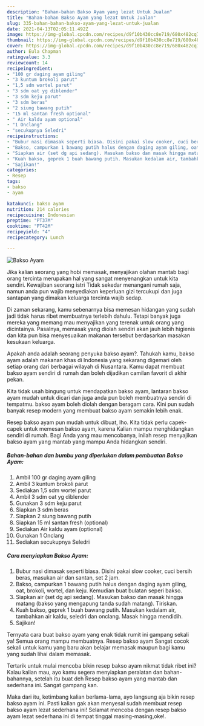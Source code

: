 ```yaml
---
description: "Bahan-bahan Bakso Ayam yang lezat Untuk Jualan"
title: "Bahan-bahan Bakso Ayam yang lezat Untuk Jualan"
slug: 335-bahan-bahan-bakso-ayam-yang-lezat-untuk-jualan
date: 2021-04-13T02:05:11.492Z
image: https://img-global.cpcdn.com/recipes/d9f10b430cc8e719/680x482cq70/bakso-ayam-foto-resep-utama.jpg
thumbnail: https://img-global.cpcdn.com/recipes/d9f10b430cc8e719/680x482cq70/bakso-ayam-foto-resep-utama.jpg
cover: https://img-global.cpcdn.com/recipes/d9f10b430cc8e719/680x482cq70/bakso-ayam-foto-resep-utama.jpg
author: Eula Chapman
ratingvalue: 3.3
reviewcount: 14
recipeingredient:
- "100 gr daging ayam giling"
- "3 kuntum brokoli parut"
- "1,5 sdm wortel parut"
- "3 sdm oat yg diblender"
- "3 sdm keju parut"
- "3 sdm beras"
- "2 siung bawang putih"
- "15 ml santan fresh optional"
- " Air kaldu ayam optional"
- "1 Onclang"
- "secukupnya Seledri"
recipeinstructions:
- "Bubur nasi dimasak seperti biasa. Disini pakai slow cooker, cuci bersih beras, masukan air dan santan, set 2 jam."
- "Bakso, campurkan 1 bawang putih halus dengan daging ayam giling, oat, brokoli, wortel, dan keju. Kemudian buat bulatan seperi bakso."
- "Siapkan air (set dg api sedang). Masukan bakso dan masak hingga matang (bakso yang mengapung tanda sudah matang). Tiriskan."
- "Kuah bakso, geprek 1 buah bawang putih. Masukan kedalam air, tambahkan air kaldu, seledri dan onclang. Masak hingga mendidih."
- "Sajikan!"
categories:
- Resep
tags:
- bakso
- ayam

katakunci: bakso ayam 
nutrition: 214 calories
recipecuisine: Indonesian
preptime: "PT37M"
cooktime: "PT42M"
recipeyield: "4"
recipecategory: Lunch

---
```



![Bakso Ayam](https://img-global.cpcdn.com/recipes/d9f10b430cc8e719/680x482cq70/bakso-ayam-foto-resep-utama.jpg)

Jika kalian seorang yang hobi memasak, menyajikan olahan mantab bagi orang tercinta merupakan hal yang sangat menyenangkan untuk kita sendiri. Kewajiban seorang istri Tidak sekedar menangani rumah saja, namun anda pun wajib menyediakan keperluan gizi tercukupi dan juga santapan yang dimakan keluarga tercinta wajib sedap.

Di zaman  sekarang, kamu sebenarnya bisa memesan hidangan yang sudah jadi tidak harus ribet membuatnya terlebih dahulu. Tetapi banyak juga mereka yang memang mau menyajikan yang terenak untuk orang yang dicintainya. Pasalnya, memasak yang diolah sendiri akan jauh lebih higienis dan kita pun bisa menyesuaikan makanan tersebut berdasarkan masakan kesukaan keluarga. 



Apakah anda adalah seorang penyuka bakso ayam?. Tahukah kamu, bakso ayam adalah makanan khas di Indonesia yang sekarang digemari oleh setiap orang dari berbagai wilayah di Nusantara. Kamu dapat membuat bakso ayam sendiri di rumah dan boleh dijadikan camilan favorit di akhir pekan.

Kita tidak usah bingung untuk mendapatkan bakso ayam, lantaran bakso ayam mudah untuk dicari dan juga anda pun boleh membuatnya sendiri di tempatmu. bakso ayam boleh diolah dengan beragam cara. Kini pun sudah banyak resep modern yang membuat bakso ayam semakin lebih enak.

Resep bakso ayam pun mudah untuk dibuat, lho. Kita tidak perlu capek-capek untuk memesan bakso ayam, karena Kalian mampu menghidangkan sendiri di rumah. Bagi Anda yang mau mencobanya, inilah resep menyajikan bakso ayam yang mantab yang mampu Anda hidangkan sendiri.

<!--inarticleads1-->

##### Bahan-bahan dan bumbu yang diperlukan dalam pembuatan Bakso Ayam:

1. Ambil 100 gr daging ayam giling
1. Ambil 3 kuntum brokoli parut
1. Sediakan 1,5 sdm wortel parut
1. Ambil 3 sdm oat yg diblender
1. Gunakan 3 sdm keju parut
1. Siapkan 3 sdm beras
1. Siapkan 2 siung bawang putih
1. Siapkan 15 ml santan fresh (optional)
1. Sediakan  Air kaldu ayam (optional)
1. Gunakan 1 Onclang
1. Sediakan secukupnya Seledri




<!--inarticleads2-->

##### Cara menyiapkan Bakso Ayam:

1. Bubur nasi dimasak seperti biasa. Disini pakai slow cooker, cuci bersih beras, masukan air dan santan, set 2 jam.
1. Bakso, campurkan 1 bawang putih halus dengan daging ayam giling, oat, brokoli, wortel, dan keju. Kemudian buat bulatan seperi bakso.
1. Siapkan air (set dg api sedang). Masukan bakso dan masak hingga matang (bakso yang mengapung tanda sudah matang). Tiriskan.
1. Kuah bakso, geprek 1 buah bawang putih. Masukan kedalam air, tambahkan air kaldu, seledri dan onclang. Masak hingga mendidih.
1. Sajikan!




Ternyata cara buat bakso ayam yang enak tidak rumit ini gampang sekali ya! Semua orang mampu membuatnya. Resep bakso ayam Sangat cocok sekali untuk kamu yang baru akan belajar memasak maupun bagi kamu yang sudah lihai dalam memasak.

Tertarik untuk mulai mencoba bikin resep bakso ayam nikmat tidak ribet ini? Kalau kalian mau, ayo kamu segera menyiapkan peralatan dan bahan-bahannya, setelah itu buat deh Resep bakso ayam yang mantab dan sederhana ini. Sangat gampang kan. 

Maka dari itu, ketimbang kalian berlama-lama, ayo langsung aja bikin resep bakso ayam ini. Pasti kalian gak akan menyesal sudah membuat resep bakso ayam lezat sederhana ini! Selamat mencoba dengan resep bakso ayam lezat sederhana ini di tempat tinggal masing-masing,oke!.

